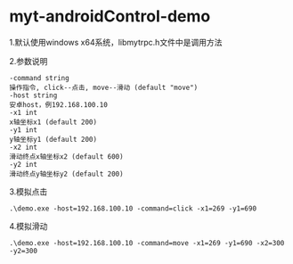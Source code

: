 # myt-androidControl-demo

1.默认使用windows x64系统，libmytrpc.h文件中是调用方法

2.参数说明

    -command string
    操作指令, click--点击, move--滑动 (default "move")
    -host string
    安卓host，例192.168.100.10
    -x1 int
    x轴坐标x1 (default 200)
    -y1 int
    y轴坐标y1 (default 200)
    -x2 int
    滑动终点x轴坐标x2 (default 600)
    -y2 int
    滑动终点y轴坐标y2 (default 200)

3.模拟点击

    .\demo.exe -host=192.168.100.10 -command=click -x1=269 -y1=690

4.模拟滑动

    .\demo.exe -host=192.168.100.10 -command=move -x1=269 -y1=690 -x2=300 -y2=300